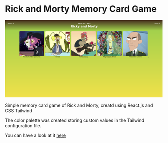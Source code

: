 # Rick and Morty Memory Card Game

<img src='./rick-and-morty-memory-card.png'>

Simple memory card game of Rick and Morty, creatd using React.js and CSS Tailwind

The color palette was created storing custom values in the Tailwind configuration file.

You can have a look at it <a href='https://budy6991.github.io/memory-game/'>here </a>
